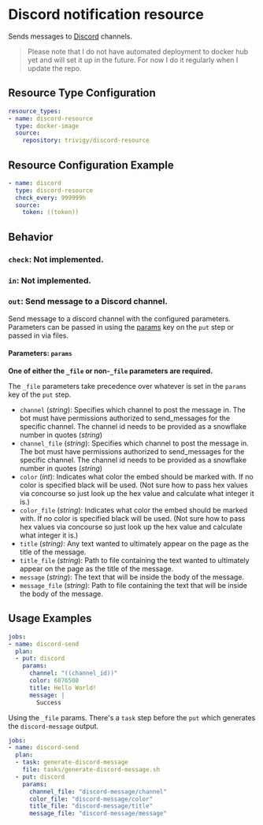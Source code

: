# Discord notification resource

Sends messages to [Discord](https://discordapp.com/) channels.

> Please note that I do not have automated deployment to docker hub yet and 
will set it up in the future. For now I do it regularly when I update the repo.

## Resource Type Configuration

```yaml
resource_types:
- name: discord-resource
  type: docker-image
  source:
    repository: trivigy/discord-resource
```

## Resource Configuration Example
```yaml
- name: discord
  type: discord-resource
  check_every: 999999h
  source:
    token: ((token))
```

## Behavior

### `check`: Not implemented.

### `in`: Not implemented.

### `out`: Send message to a Discord channel.

Send message to a discord channel with the configured parameters. Parameters can be passed in using the [params](https://concourse-ci.org/jobs.html#schema.step.put-step.params) key on the `put` step or passed in via files.

#### Parameters: `params`

**One of either the `_file` or non-`_file` parameters are required.**

The `_file` parameters take precedence over whatever is set in the `params` key of the `put` step.

- `channel` (_string_): Specifies which channel to post the message in. The bot must have permissions authorized to send_messages for the specific channel. The channel id needs to be provided as a snowflake number in quotes (_string_)
- `channel_file` (_string_): Specifies which channel to post the message in. The bot must have permissions authorized to send_messages for the specific channel. The channel id needs to be provided as a snowflake number in quotes (_string_)
- `color` (_int_): Indicates what color the embed should be marked with. If no color is specified black will be used. (Not sure how to pass hex values via concourse so just look up the hex value and calculate what integer it is.)
- `color_file` (_string_): Indicates what color the embed should be marked with. If no color is specified black will be used. (Not sure how to pass hex values via concourse so just look up the hex value and calculate what integer it is.)
- `title` (_string)_: Any text wanted to ultimately appear on the page as the title of the message.
- `title_file` (_string_): Path to file containing the text wanted to ultimately appear on the page as the title of the message.
- `message` (_string_): The text that will be inside the body of the message.
- `message_file` (_string_): Path to file containing the text that will be inside the body of the message.

## Usage Examples
```yaml
jobs:
- name: discord-send
  plan:
  - put: discord
    params:
      channel: "((channel_id))"
      color: 6076508
      title: Hello World!
      message: |
        Success
```

Using the `_file` params. There's a `task` step before the `put` which generates the `discord-message` output.

```yaml
jobs:
- name: discord-send
  plan:
  - task: generate-discord-message
    file: tasks/generate-discord-message.sh
  - put: discord
    params:
      channel_file: "discord-message/channel"
      color_file: "discord-message/color"
      title_file: "discord-message/title"
      message_file: "discord-message/message"
```
